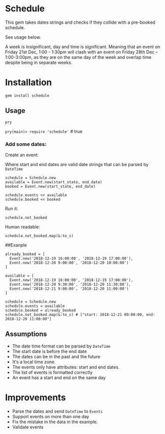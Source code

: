 # Schedule

This gem takes dates strings and checks if they collide with a pre-booked schedule.

See usage below.

 A week is insignificant, day and time is significant. Meaning that an event on Friday 21st Dec, 1:00 - 1:30pm will clash with an event on Friday 28th Dec – 1:00-3:00pm, as they are on the same day of the week and overlap time despite being in separate weeks.

# Installation

`gem install schedule`

## Usage

`pry`

`pry(main)> require 'schedule'` # true

### Add some dates:

Create an event:

Where start and end dates are valid date strings that can be parsed by `DateTime`

```
schedule = Schedule.new
available = Event.new(start_state, end_date)
booked = Event.new(start_state, end_date)
```

```
schedule.events << available
schedule.booked << booked
```

Run it:

`schedule.not_booked`

Human readable:

`schedule.not_booked.map(&:to_s)`

##Exanple

```
already_booked = [
  Event.new('2018-12-19 16:00:00', '2018-12-19 17:00:00'),
  Event.new('2018-12-20 9:00:00', '2018-12-20 10:00:00')
]

available = [
  Event.new('2018-12-19 16:00:00', '2018-12-19 17:00:00'),
  Event.new('2018-12-20 9:30:00', '2018-12-20 11:30:00'),
  Event.new('2018-12-21 9:00:00', '2018-12-20 11:00:00')
]

schedule = Schedule.new
schedule.events = available
schedule.booked = already_booked
schedule.not_booked.map(&:to_s) # ["start: 2018-12-21 09:00:00, end: 2018-12-20 11:00:00"]
```

## Assumptions

* The date time format can be parsed by `DateTime`
* The start date is before the end date
* The dates can be in the past and the future
* It's a local time zone.
* The events only have attributes: start and end dates.
* The list of events is formatted correctly
* An event has a start and end on the same day

# Improvements

* Parse the dates and send `DateTime` to `Events`
* Support events on more than one day
* Fix the mistake in the data in the example.
* Validate events 
